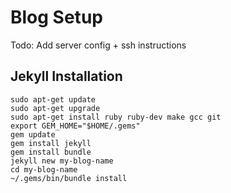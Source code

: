 # Blog Setup

Todo: Add server config + ssh instructions

## Jekyll Installation

```
sudo apt-get update
sudo apt-get upgrade
sudo apt-get install ruby ruby-dev make gcc git
export GEM_HOME="$HOME/.gems"
gem update
gem install jekyll
gem install bundle 
jekyll new my-blog-name
cd my-blog-name
~/.gems/bin/bundle install
```
